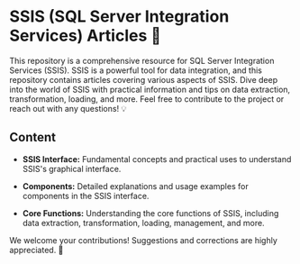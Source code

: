 # SSIS (SQL Server Integration Services) Articles 🚀

This repository is a comprehensive resource for SQL Server Integration Services (SSIS). SSIS is a powerful tool for data integration, and this repository contains articles covering various aspects of SSIS. Dive deep into the world of SSIS with practical information and tips on data extraction, transformation, loading, and more. Feel free to contribute to the project or reach out with any questions! 💡

## Content

- **SSIS Interface:** Fundamental concepts and practical uses to understand SSIS's graphical interface.

- **Components:** Detailed explanations and usage examples for components in the SSIS interface.

- **Core Functions:** Understanding the core functions of SSIS, including data extraction, transformation, loading, management, and more.

We welcome your contributions! Suggestions and corrections are highly appreciated. 🌟
